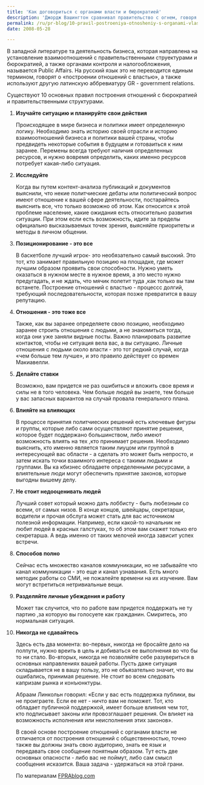 ```yaml
---
title: 'Как договориться с органами власти и бюрократией'
description: 'Джордж Вашингтон сравнивал правительство с огнем, говоря что это «опасный слуга и трусливый хозяин». Также, как об огне говорят что он «ест все», правительство также входит во все стороны жизни общества, даже если это незаметно. Особенно это справедливо для бизнеса, даже в тех странах где нет государственного регулирования экономики. Законодательство это основа вашей деятельности.'
permalink: /ru/pr-blog/10-pravil-postroeniya-otnosheniy-s-organami-vlasti
date: 2008-05-28

---
```


В западной литературе та деятельность бизнеса, которая направлена на установление взаимоотношений с правительственными струектурами и бюрократией, а также органами контроля и налогообложения, называется Public Affairs. На русский язык это не переводится единым термином, говорят о «построении отношений с властью», а также используют другую латинскую аббревиатуру GR - government relations.

Существуют 10 основных правил построения отношений с бюрократией и правительственными структурами.

<ol>
<li><strong>Изучайте ситуацию и планируйте свои действия</strong>

Происходящее в мире бизнеса и политики имеет определенную логику. Необходимо знать историю своей отрасли и историю взаимоотношений бизнеса и политики вашей страны, чтобы предвидеть некоторые события в будущем и готоваиться к ним заранее. Перемены всегда требуют наличия определенных ресурсов, и нужно вовремя определить, каких именно ресурсов потребует какая-либо ситуация.</li>
<li><strong>Исследуйте</strong>

Когда вы путем контент-анализа публикаций и документов выяснили, что некие политчиеские дебаты или политический вопрос имеют отношение к вашей сфере деятельности, постарайтесь выяснить все, что только возможно об этом. Как относится к этой проблеме население, какие ожидания есть относительно развития ситуации. При этом если есть возможность, идите за пределы официально высказываемых точек зрения, выясняйте приоритеты и методы в личном общении.</li>
<li><strong>Позиционирование - это все</strong>

В баскетболе лучший игрок- это необязательно самый высокий. Это тот, кто занимает правильную позицию на площадке, где может лучшим образом проявить свои способности. Нужно уметь оказаться в нужном месте в нужное время, а это место нужно предугадать, и не ждать, что мячик полетит туда ,как только вы там встанете. Построение отношений с властью - процессс долгий, требующий последовательности, которая позже превратится в вашу репутацию. </li>
<li><strong>Отношения - это тоже все</strong>

Также, как вы заранее определяете свою позицию, необходимо заранее строить отношения с людьми, а не знакомиться тогда, когда они уже заняли видные посты. Важно планировать развитие контактов, чтобы не ситуация вела вас, а вы ситуацию. Личные отношения с людьми около власти - это тот редкий случай, когда «чем больше тем лучше», и это правило действует со времен Макиавелли.</li>
<li><strong>Делайте ставки</strong>

Возможно, вам придется не раз ошибиться и вложить свое время и силы не в того человека. Чем больше людей  вы знаете, тем больше у вас запасных вариантов на случай провала генерального плана. </li>
<li><strong>Влияйте на влияющих</strong>

В процессе принятия политчиеских решений есть ключевые фигуры и группы, которые либо сами осуществляют принятие решения, которое будет поддержано большинством, либо имеют возможность влиять на тех ,кто принимает решения.  Необходимо выяснить, кто именно является таким лиуцом или группой в интересующей вас области - а сделать это может быть непросто, и затем искать точки взаимного интереса с такими людьми и группами. Вы ка кбизнес обладаете определенными ресурсами, а влиятельные люди могут обеспечить принятие законов, которые выгодны вышему делу. </li>
<li><strong>Не стоит недооценивать людей</strong>

Лучший совет который можно дать лоббисту - быть любезным со всеми, от самых низов. В конце концов, швейцары, секретарши, водители и прочая обслуга может стать для вас источником полезной информации. Например, если какой-то начальник не любит людей в красных галстуках, то об этом вам скажет только его секретарша. А ведь именно от таких мелочей иногда зависит успех встречи. </li>
<li><strong>Способов полно</strong>

Сейчас есть множество каналов коммуникации, но не забывайте что канал коммуникации - это еще и канал узнавания. Есть много методик работы со СМИ, не пожалейте времени на их изучение. Вам могут встретиться нетривиальные вещи.</li>
<li><strong>Разделяйте личные убеждения и работу</strong>

Может так случится, что по работе вам придется поддержать не ту партию ,за которую вы голосуете как гражданин. Смиритесь, это нормальная ситуация. </li>
<li><strong>Никогда не сдавайтесь</strong>

Здесь есть два момента: во-первых, никогда не бросайте дело на полпути, нужно вреить в цель и добиваться ее выполнения во что бы то ни стало. Во-вторых, никогда не позволяйте себе разувериться в основных направлениях вашей работы. Пусть даже ситуация складывается не в вашу пользу, это не обьязательно значит, что вы ошибались, принимая решение. Не стоит во всем следовать капризам рынка и конъюнктуры. </li>

Абраам Линкольн говорил: «Если у вас есть поддержка публики, вы не проиграете. Если ее нет - ничто вам не поможет. Тот, кто обладает публичной поддержкой, имеет больше влияния чем тот, кто подписывает законы или провозглашает решения. Он влияет на возможность исполнения или неисполнения этих законов».

В своей основе построение отношений с органами власти не отличается от построения отношений с общественностью, точно также вы должны знать свою аудиторию, знать ее язык и передавать свое сообщение понятным образом. Тут есть две основных опасности - либо вас не поймут, либо сам смысл сообщения исказится. Ваша задача - удержаться на этой грани.

По материалам <a href="http://www.fprablog.com/2006/04/the_10_rules_of_public_affairs.php"> FPRAblog.com</a>

